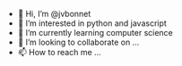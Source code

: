 - 👋 Hi, I’m @jvbonnet
- 👀 I’m interested in python and javascript
- 🌱 I’m currently learning computer science
- 💞️ I’m looking to collaborate on ...
- 📫 How to reach me ...

<!---
jvbonnet/jvbonnet is a ✨ special ✨ repository because its `README.md` (this file) appears on your GitHub profile.
You can click the Preview link to take a look at your changes.
--->

